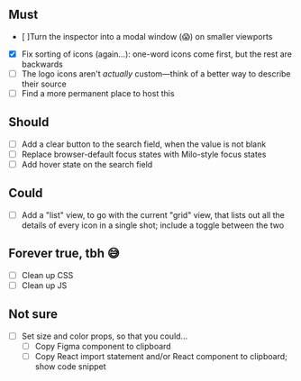 ## Must
- [ ]Turn the inspector into a modal window (😱) on smaller viewports
- [x] Fix sorting of icons (again...): one-word icons come first, but the rest are backwards
- [ ] The logo icons aren't _actually_ custom—think of a better way to describe their source
- [ ] Find a more permanent place to host this

## Should
- [ ] Add a clear button to the search field, when the value is not blank
- [ ] Replace browser-default focus states with Milo-style focus states
- [ ] Add hover state on the search field

## Could
- [ ] Add a "list" view, to go with the current "grid" view, that lists out all the details of every icon in a single shot; include a toggle between the two

## Forever true, tbh 😅
- [ ] Clean up CSS 
- [ ] Clean up JS

## Not sure
- [ ] Set size and color props, so that you could...
    - [ ] Copy Figma component to clipboard
    - [ ] Copy React import statement and/or React component to clipboard; show code snippet